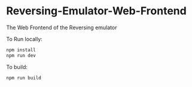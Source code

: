 # Reversing-Emulator-Web-Frontend
The Web Frontend of the Reversing emulator

To Run locally:
```bash
npm install
npm run dev
```

To build:
```bash
npm run build
```